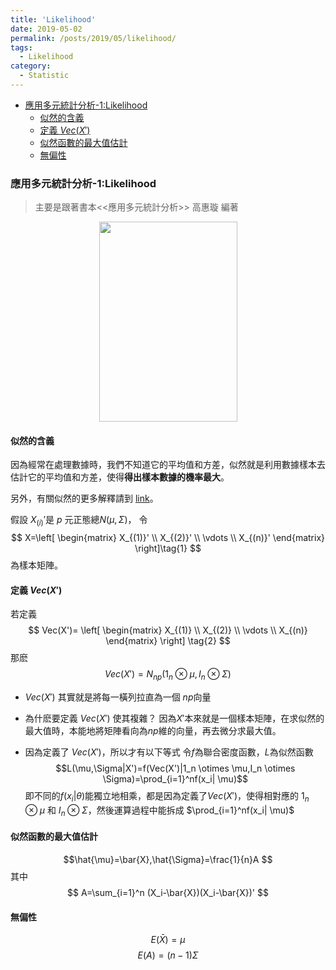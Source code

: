 ```yaml
---
title: 'Likelihood'
date: 2019-05-02
permalink: /posts/2019/05/likelihood/
tags:
  - Likelihood
category:
  - Statistic
---
```

<!-- @import "[TOC]" {cmd="toc" depthFrom=1 depthTo=6 orderedList=false} -->

<!-- code_chunk_output -->

* [應用多元統計分析-1:Likelihood](#應用多元統計分析-1likelihood)
	* [似然的含義](#似然的含義)
	* [定義 $Vec(X')$](#定義-vecx)
	* [似然函數的最大值估計](#似然函數的最大值估計)
	* [無偏性](#無偏性)

<!-- /code_chunk_output -->



### 應用多元統計分析-1:Likelihood

> 主要是跟著書本<<應用多元統計分析>> 高惠璇 編著
<div class="separator" style="clear: both; text-align: center;">
<a href="https://4.bp.blogspot.com/-0c3BIEOjlJs/XMpxGqrHK7I/AAAAAAAAABY/-wCerGKfJrIKsGipLpfSjp-cYVXiigL2ACLcBGAs/s1600/51irGh3KldL._SX344_BO1%252C204%252C203%252C200_.jpg" imageanchor="1" style="margin-left: 1em; margin-right: 1em;"><img border="0" data-original-height="499" data-original-width="346" height="320" src="https://4.bp.blogspot.com/-0c3BIEOjlJs/XMpxGqrHK7I/AAAAAAAAABY/-wCerGKfJrIKsGipLpfSjp-cYVXiigL2ACLcBGAs/s320/51irGh3KldL._SX344_BO1%252C204%252C203%252C200_.jpg" width="221" /></a></div>

#### 似然的含義
因為經常在處理數據時，我們不知道它的平均值和方差，似然就是利用數據樣本去估計它的平均值和方差，使得**得出樣本數據的機率最大**。

另外，有關似然的更多解釋請到 [link](https://wangcc.me/LSHTMlearningnote/likelihood-definition.html)。

假設 $X_{(i)}'$是 $p$ 元正態總$N(\mu,\Sigma )$，
令 
$$
 X=\left[ \begin{matrix}
   X_{(1)}' \\
   X_{(2)}' \\
   \vdots  \\
   X_{(n)}'
  \end{matrix} \right]\tag{1}
$$
為樣本矩陣。


#### 定義 $Vec(X')$
若定義
$$
Vec(X')=
\left[ \begin{matrix}
   X_{(1)} \\
   X_{(2)} \\
   \vdots  \\
   X_{(n)}
  \end{matrix} \right]      \tag{2}
 $$
那麽
$$
Vec(X') =
N_{np}(1_n \otimes \mu, I_n \otimes \Sigma)
$$

- $Vec(X')$ 其實就是將每一橫列拉直為一個 $np$向量
- 為什麽要定義 $Vec(X')$ 使其複雜？
    因為$X'$本來就是一個樣本矩陣，在求似然的最大值時，本能地將矩陣看向為$np$維的向量，再去微分求最大值。

- 因為定義了 $Vec(X')$，所以才有以下等式
    令$f$為聯合密度函數，$L$為似然函數 
    $$L(\mu,\Sigma|X')=f(Vec(X')|1_n \otimes \mu,I_n \otimes \Sigma)=\prod_{i=1}^nf(x_i| \mu)$$
    即不同的$f(x_i|\theta)$能獨立地相乘，都是因為定義了$Vec(X')$，使得相對應的 $1_n \otimes \mu$ 和 $I_n \otimes \Sigma$，然後運算過程中能拆成 $\prod_{i=1}^nf(x_i| \mu)$

#### 似然函數的最大值估計
$$\hat{\mu}=\bar{X},\hat{\Sigma}=\frac{1}{n}A $$
其中
$$
A=\sum_{i=1}^n (X_i-\bar{X})(X_i-\bar{X})'
$$


#### 無偏性
$$E(\bar{X})=\mu$$
$$E(A)=(n-1)\Sigma$$